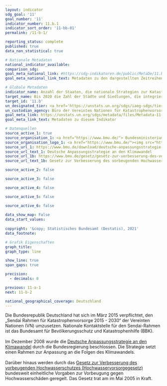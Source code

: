```yaml
---
layout: indicator    
sdg_goal: '11'    
goal_number: '11'    
indicator_number: 11.b.1    
indicator_sort_order: '11-bb-01'    
permalink: /11-b-1/    

reporting_status: complete    
published: true    
data_non_statistical: true    

# Nationale Metadaten    
national_indicator_available:     
comparison_sdg:     
goal_meta_national_link: #https://sdg-indikatoren.de/public/MetaDe/11.b.1.pdf    
goal_meta_national_link_text: Metadaten zu den dargestellten Zeitreihen    

# Globale Metadaten    
indicator_name: Anzahl der Staaten, die nationale Strategien zur Katastrophenvorsorge im Einklang mit dem Sendai-Rahmen für Katastrophenvorsorge 2015-2030 beschließen und umsetzen    
target_name: Bis 2020 die Zahl der Städte und Siedlungen, die integrierte Politiken und Pläne zur Förderung der Inklusion, der Ressourceneffizienz, der Abschwächung des Klimawandels, der Klimaanpassung und der Widerstandsfähigkeit gegenüber Katastrophen beschließen und umsetzen, wesentlich erhöhen und gemäß dem Sendai-Rahmen für Katastrophenvorsorge 2015-2030 ein ganzheitliches Katastrophenrisikomanagement auf allen Ebenen entwickeln und umsetzen    
target_id: '11.b'    
un_designated_tier: <a href='https://unstats.un.org/sdgs/iaeg-sdgs/tier-classification/' title='Klicken Sie hier um weitere Informationen zur UN-Tier-Klassifikation zu erhalten.'  target='_blank'>Tier II</a>    
un_custodian_agency: Büro der Vereinten Nationen für Katastrophenvorsorge (UNDRR)    
goal_meta_link: https://unstats.un.org/sdgs/metadata/files/Metadata-11-0B-01.pdf    
goal_meta_link_text: Metadaten zu diesem Indikator        

# Datenquellen
source_active_1: true
source_organisation_1: <a href="https://www.bmu.de/"> Bundesministerium für Umwelt, Naturschutz und nukleare Sicherheit (BMU) </a>
source_organisation_logo_1: <a href="https://www.bmu.de/"><img src="https://g205sdgs.github.io/sdg-indicators/public/OrgImgDe/bmu.png" alt="Logo bmu" style="height:60px; width:148px"/></a>
source_url_1: https://www.bmu.de/download/deutsche-anpassungsstrategie-an-den-klimawandel/
source_url_text_1: Deutsche Anpassungsstrategie an den Klimawandel
source_url_1b: https://www.bmu.de/gesetz/gesetz-zur-verbesserung-des-vorbeugenden-hochwasserschutzes/
source_url_text_1b: Gesetz zur Verbesserung des vorbeugenden Hochwasserschutzes in der jeweils gültigen Fassung

source_active_2: false

source_active_3: false

source_active_4: false

source_active_5: false

source_active_6: false
    
data_show_map: False    
data_start_values:     
    
copyright: '&copy; Statistisches Bundesamt (Destatis), 2021'    
data_footnote:     

# Grafik Eigenschaften    
graph_title:     
graph_type: line    

show_line: true
span_gaps: true

precision:
  - decimals: 0    

previous: 11-a-1    
next: 11-b-2    

national_geographical_coverage: Deutschland    
---
```



Die Bundesrepublik Deutschland hat sich im März 2015 verpflichtet, den „Sendai Rahmen für Katastrophenvorsorge 2015 - 2030“ der Vereinten Nationen (VN) umzusetzen. Nationale Kontaktstelle für den Sendai-Rahmen ist das Bundesamt für Bevölkerungsschutz und Katastrophenhilfe (BBK).<br><br>
Im Dezember 2008 wurde die <a href="https://www.bmu.de/download/deutsche-anpassungsstrategie-an-den-klimawandel/">Deutsche Anpassungsstrategie an den Klimawandel</a> durch die Bundesregierung beschlossen. Die Strategie setzt einen Rahmen zur Anpassung an die Folgen des Klimawandels.  <br>
<br>
Darüber hinaus werden durch das <a href="https://www.bmu.de/gesetz/gesetz-zur-verbesserung-des-vorbeugenden-hochwasserschutzes/">Gesetz zur Verbesserung des vorbeugenden Hochwasserschutzes (Hochwasservorsorgegesetz)</a> bundesweit einheitliche Vorgaben zur Vorbeugung gegen Hochwasserschäden geregelt. Das Gesetz trat am im Mai 2005 in Kraft.